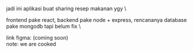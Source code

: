 jadi ini aplikasi buat sharing resep makanan ygy \

frontend pake react, backend pake node + express, rencananya database pake mongodb tapi belum fix \

link figma: (coming soon) \
note: we are cooked
